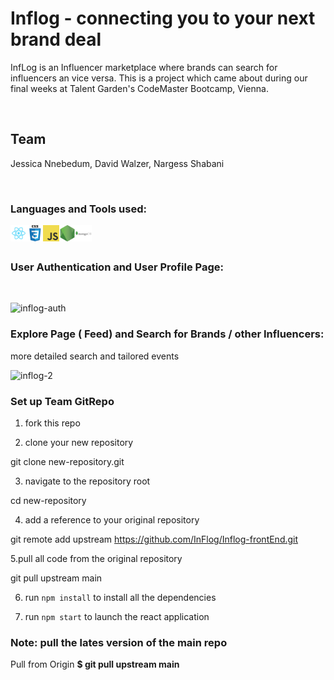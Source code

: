 
# Inflog - connecting you to your next brand deal
InfLog is an Influencer marketplace where brands can search for influencers an vice versa. This is a project which came about during our final weeks at Talent Garden's CodeMaster Bootcamp, Vienna.

<br>

## Team
Jessica Nnebedum, 
David Walzer, 
Nargess Shabani

<br>

### Languages and Tools used:

<img align="left" alt="React" width="26px" src="https://raw.githubusercontent.com/github/explore/80688e429a7d4ef2fca1e82350fe8e3517d3494d/topics/react/react.png" />

<img align="left" alt="CSS3" width="26px" src="https://raw.githubusercontent.com/github/explore/80688e429a7d4ef2fca1e82350fe8e3517d3494d/topics/css/css.png" />

<img align="left" alt="JavaScript" width="26px" src="https://raw.githubusercontent.com/github/explore/80688e429a7d4ef2fca1e82350fe8e3517d3494d/topics/javascript/javascript.png" />

<img align="left" alt="Node.js" width="26px" src="https://raw.githubusercontent.com/github/explore/80688e429a7d4ef2fca1e82350fe8e3517d3494d/topics/nodejs/nodejs.png" />

<img align="left" alt="MongoDB" width="26px" src="https://raw.githubusercontent.com/github/explore/80688e429a7d4ef2fca1e82350fe8e3517d3494d/topics/mongodb/mongodb.png" />

<br>

<br>

### User Authentication and User Profile Page:
<br>

![inflog-auth](https://user-images.githubusercontent.com/64739763/109401880-a6a3da00-7951-11eb-811c-67e8c2ff9e3c.gif)

### Explore Page ( Feed) and Search for Brands / other Influencers:
more detailed search and tailored events
<br>

![inflog-2](https://user-images.githubusercontent.com/64739763/109401883-a9063400-7951-11eb-9367-ce498f9a40a5.gif)


### Set up Team GitRepo

1. fork this repo 

2. clone your new repository

git clone new-repository.git

3. navigate to the repository root

cd new-repository

4. add a reference to your original repository

git remote add upstream https://github.com/InFlog/Inflog-frontEnd.git

5.pull all code from the original repository

git pull upstream main

6. run ` npm install ` to install all the dependencies

7. run ` npm start ` to launch the react application


### Note: pull the lates version of the main repo 

Pull from Origin 
**$ git pull upstream main**







